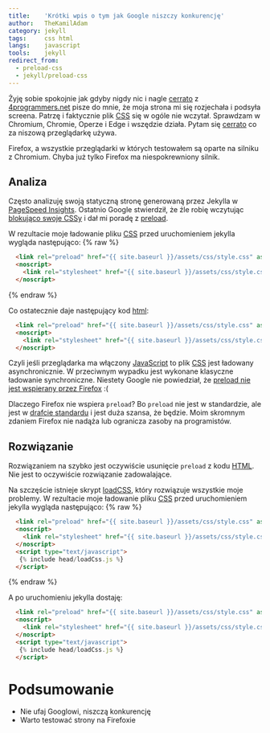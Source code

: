 ```yaml
---
title:    'Krótki wpis o tym jak Google niszczy konkurencję'
author:   TheKamilAdam
category: jekyll
tags:     css html
langs:    javascript
tools:    jekyll
redirect_from:
  - preload-css
  - jekyll/preload-css
---
```


Żyję sobie spokojnie jak gdyby nigdy nic i nagle [cerrato] z [4programmers.net](https://4programmers.net/) pisze do mnie,
że moja strona mi się rozjechała i podsyła screena.
Patrzę i faktycznie plik [CSS] się w ogóle nie wczytał.
Sprawdzam w Chromium, Chromie, Operze i Edge i wszędzie działa.
Pytam się [cerrato] co za niszową przeglądarkę używa.

Firefox, a wszystkie przeglądarki w których testowałem są oparte na silniku z Chromium.
Chyba już tylko Firefox ma niespokrewniony silnik.

## Analiza

Często analizuję swoją statyczną stronę generowaną przez Jekylla w [PageSpeed Insights](https://developers.google.com/speed/pagespeed/insights/).
Ostatnio Google stwierdził,
że źle robię wczytując [blokująco swoje CSSy](https://web.dev/render-blocking-resources/?utm_source=lighthouse&utm_medium=unknown)
i dał mi poradę z [preload](https://web.dev/defer-non-critical-css/).

W rezultacie moje ładowanie pliku [CSS] przed uruchomieniem jekylla wygląda następująco:
{% raw %}
```html
  <link rel="preload" href="{{ site.baseurl }}/assets/css/style.css" as="style" onload="this.onload=null;this.rel='stylesheet'">
  <noscript>
    <link rel="stylesheet" href="{{ site.baseurl }}/assets/css/style.css">
  </noscript>
```
{% endraw %}

Co ostatecznie daje następujący kod [html]:
```html
  <link rel="preload" href="{{ site.baseurl }}/assets/css/style.css" as="style" onload="this.onload=null;this.rel='stylesheet'">
  <noscript>
    <link rel="stylesheet" href="{{ site.baseurl }}/assets/css/style.css">
  </noscript>
```
Czyli jeśli przeglądarka ma włączony [JavaScript] to plik [CSS] jest ładowany asynchronicznie.
W przeciwnym wypadku jest wykonane klasyczne ładowanie synchroniczne.
Niestety Google nie powiedział,
że [preload nie jest wspierany przez Firefox](https://developer.mozilla.org/en-US/docs/Web/HTML/Preloading_content) :(

Dlaczego Firefox nie wspiera `preload`?
Bo `preload` nie jest w standardzie,
ale jest w [drafcie standardu](https://w3c.github.io/preload/#x2.link-type-preload) i jest duża szansa, że będzie.
Moim skromnym zdaniem Firefox nie nadąża lub ogranicza zasoby na programistów.

## Rozwiązanie

Rozwiązaniem na szybko jest oczywiście usunięcie `preload` z kodu [HTML].
Nie jest to oczywiście rozwiązanie zadowalające.

Na szczęście istnieje skrypt [loadCSS](https://github.com/filamentgroup/loadCSS),
który rozwiązuje wszystkie moje problemy.
W rezultacie moje ładowanie pliku [CSS] przed uruchomieniem jekylla wygląda następująco:
{% raw %}
```html
  <link rel="preload" href="{{ site.baseurl }}/assets/css/style.css" as="style" onload="this.onload=null;this.rel='stylesheet'">
  <noscript>
    <link rel="stylesheet" href="{{ site.baseurl }}/assets/css/style.css">
  </noscript>
  <script type="text/javascript">
   {% include head/loadCss.js %}
  </script>
```
{% endraw %}

A po uruchomieniu jekylla dostaję:
```html
  <link rel="preload" href="{{ site.baseurl }}/assets/css/style.css" as="style" onload="this.onload=null;this.rel='stylesheet'">
  <noscript>
    <link rel="stylesheet" href="{{ site.baseurl }}/assets/css/style.css">
  </noscript>
  <script type="text/javascript">
   {% include head/loadCss.js %}
  </script>
```

# Podsumowanie
* Nie ufaj Googlowi, niszczą konkurencję
* Warto testować strony na Firefoxie

[JavaScript]: /langs/javascript

[jekyll]:     /tools/jekyll

[CSS]:        /tags/css
[html]:       /tags/html

[cerrato]:    https://4programmers.net/Profile/90224
